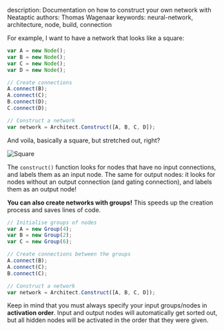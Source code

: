 description: Documentation on how to construct your own network with Neataptic
authors: Thomas Wagenaar
keywords: neural-network, architecture, node, build, connection


For example, I want to have a network that looks like a square:

```javascript
var A = new Node();
var B = new Node();
var C = new Node();
var D = new Node();

// Create connections
A.connect(B);
A.connect(C);
B.connect(D);
C.connect(D);

// Construct a network
var network = Architect.Construct([A, B, C, D]);
```

And voila, basically a square, but stretched out, right?

![Square](https://i.gyazo.com/c91f9ce9df69f6e085535a642355b88a.png)

The `construct()` function looks for nodes that have no input connections, and labels them as an input node. The same for output nodes: it looks for nodes without an output connection (and gating connection), and labels them as an output node!

**You can also create networks with groups!** This speeds up the creation process and saves lines of code.

```javascript
// Initialise groups of nodes
var A = new Group(4);
var B = new Group(2);
var C = new Group(6);

// Create connections between the groups
A.connect(B);
A.connect(C);
B.connect(C);

// Construct a network
var network = Architect.Construct([A, B, C, D]);
```

Keep in mind that you must always specify your input groups/nodes in **activation order**. Input and output nodes will automatically get sorted out, but all hidden nodes will be activated in the order that they were given.
